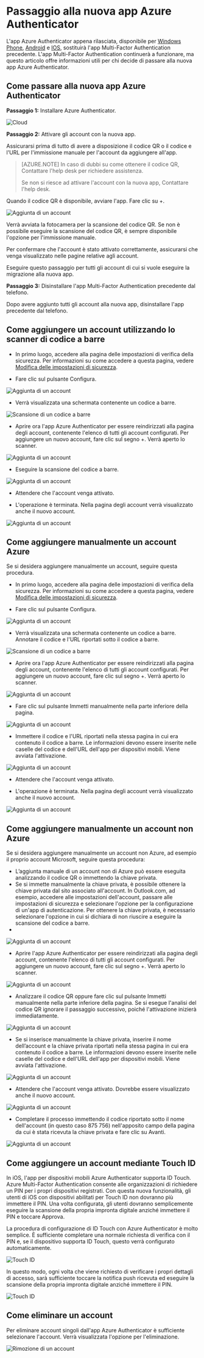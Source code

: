 <properties 
	pageTitle="App Azure Authenticator per telefoni cellulari" 
	description="Informazioni su come effettuare l'aggiornamento alla versione più recente di Azure Authenticator." 
	services="multi-factor-authentication" 
	documentationCenter="" 
	authors="billmath" 
	manager="stevenpo" 
	editor="curtland"/>

<tags 
	ms.service="multi-factor-authentication" 
	ms.workload="identity" 
	ms.tgt_pltfrm="na" 
	ms.devlang="na" 
	ms.topic="article" 
	ms.date="05/02/2016" 
	ms.author="billmath"/>



# Passaggio alla nuova app Azure Authenticator

L'app Azure Authenticator appena rilasciata, disponibile per [Windows Phone](http://www.windowsphone.com/it-IT/store/app/azure-authenticator/03a5b2bf-6066-418f-b569-e8aecbc06e50), [Android](https://play.google.com/store/apps/details?id=com.azure.authenticator) e [IOS](https://itunes.apple.com/us/app/azure-authenticator/id983156458), sostituirà l'app Multi-Factor Authentication precedente. L'app Multi-Factor Authentication continuerà a funzionare, ma questo articolo offre informazioni utili per chi decide di passare alla nuova app Azure Authenticator.


## Come passare alla nuova app Azure Authenticator 

**Passaggio 1:** Installare Azure Authenticator.

![Cloud](./media/multi-factor-authentication-azure-authenticator/home.png)

**Passaggio 2:** Attivare gli account con la nuova app.

Assicurarsi prima di tutto di avere a disposizione il codice QR o il codice e l'URL per l'immissione manuale per l'account da aggiungere all'app.

> [AZURE.NOTE] In caso di dubbi su come ottenere il codice QR, Contattare l'help desk per richiedere assistenza.
> 
> Se non si riesce ad attivare l'account con la nuova app, Contattare l'help desk.
>


Quando il codice QR è disponibile, avviare l'app. Fare clic su +.


![Aggiunta di un account](./media/multi-factor-authentication-azure-authenticator/addaccount.png)

Verrà avviata la fotocamera per la scansione del codice QR. Se non è possibile eseguire la scansione del codice QR, è sempre disponibile l'opzione per l'immissione manuale.

Per confermare che l'account è stato attivato correttamente, assicurarsi che venga visualizzato nelle pagine relative agli account.


Eseguire questo passaggio per tutti gli account di cui si vuole eseguire la migrazione alla nuova app.



**Passaggio 3:** Disinstallare l'app Multi-Factor Authentication precedente dal telefono.

Dopo avere aggiunto tutti gli account alla nuova app, disinstallare l'app precedente dal telefono.



## Come aggiungere un account utilizzando lo scanner di codice a barre



- In primo luogo, accedere alla pagina delle impostazioni di verifica della sicurezza. Per informazioni su come accedere a questa pagina, vedere [Modifica delle impostazioni di sicurezza](multi-factor-authentication-end-user-manage-settings.md).

- Fare clic sul pulsante Configura.
 
![Aggiunta di un account](./media/multi-factor-authentication-azure-authenticator/azureauthe.png)

- Verrà visualizzata una schermata contenente un codice a barre.
  
![Scansione di un codice a barre](./media/multi-factor-authentication-azure-authenticator/barcode2.png)

- Aprire ora l'app Azure Authenticator per essere reindirizzati alla pagina degli account, contenente l'elenco di tutti gli account configurati. Per aggiungere un nuovo account, fare clic sul segno +. Verrà aperto lo scanner.

![Aggiunta di un account](./media/multi-factor-authentication-azure-authenticator/addaccount3.png)

- Eseguire la scansione del codice a barre. 

![Aggiunta di un account](./media/multi-factor-authentication-azure-authenticator/scan.png)

- Attendere che l'account venga attivato.

- L'operazione è terminata. Nella pagina degli account verrà visualizzato anche il nuovo account.

![Aggiunta di un account](./media/multi-factor-authentication-azure-authenticator/addaccount2.png)


## Come aggiungere manualmente un account Azure

Se si desidera aggiungere manualmente un account, seguire questa procedura.

- In primo luogo, accedere alla pagina delle impostazioni di verifica della sicurezza. Per informazioni su come accedere a questa pagina, vedere [Modifica delle impostazioni di sicurezza](multi-factor-authentication-end-user-manage-settings.md).

- Fare clic sul pulsante Configura.
 
![Aggiunta di un account](./media/multi-factor-authentication-azure-authenticator/azureauthe.png)

- Verrà visualizzata una schermata contenente un codice a barre. Annotare il codice e l'URL riportati sotto il codice a barre.
  
![Scansione di un codice a barre](./media/multi-factor-authentication-azure-authenticator/barcode2.png)

- Aprire ora l'app Azure Authenticator per essere reindirizzati alla pagina degli account, contenente l'elenco di tutti gli account configurati. Per aggiungere un nuovo account, fare clic sul segno +. Verrà aperto lo scanner.

![Aggiunta di un account](./media/multi-factor-authentication-azure-authenticator/addaccount3.png)

- Fare clic sul pulsante Immetti manualmente nella parte inferiore della pagina.

![Aggiunta di un account](./media/multi-factor-authentication-azure-authenticator/scan.png)

- Immettere il codice e l'URL riportati nella stessa pagina in cui era contenuto il codice a barre. Le informazioni devono essere inserite nelle caselle del codice e dell'URL dell'app per dispositivi mobili. Viene avviata l'attivazione.

![Aggiunta di un account](./media/multi-factor-authentication-azure-authenticator/manual.png)

- Attendere che l'account venga attivato.

- L'operazione è terminata. Nella pagina degli account verrà visualizzato anche il nuovo account.

![Aggiunta di un account](./media/multi-factor-authentication-azure-authenticator/addaccount2.png)

## Come aggiungere manualmente un account non Azure

Se si desidera aggiungere manualmente un account non Azure, ad esempio il proprio account Microsoft, seguire questa procedura:


- L’aggiunta manuale di un account non di Azure può essere eseguita analizzando il codice QR o immettendo la chiave privata.
- Se si immette manualmente la chiave privata, è possibile ottenere la chiave privata dal sito associato all'account. In Outlook.com, ad esempio, accedere alle impostazioni dell'account, passare alle impostazioni di sicurezza e selezionare l'opzione per la configurazione di un'app di autenticazione. Per ottenere la chiave privata, è necessario selezionare l'opzione in cui si dichiara di non riuscire a eseguire la scansione del codice a barre.
- 

![Aggiunta di un account](./media/multi-factor-authentication-azure-authenticator/secretkey.png)

- Aprire l'app Azure Authenticator per essere reindirizzati alla pagina degli account, contenente l'elenco di tutti gli account configurati. Per aggiungere un nuovo account, fare clic sul segno +. Verrà aperto lo scanner.

![Aggiunta di un account](./media/multi-factor-authentication-azure-authenticator/addaccount3.png)

- Analizzare il codice QR oppure fare clic sul pulsante Immetti manualmente nella parte inferiore della pagina. Se si esegue l'analisi del codice QR ignorare il passaggio successivo, poiché l'attivazione inizierà immediatamente.

![Aggiunta di un account](./media/multi-factor-authentication-azure-authenticator/scan.png)

- Se si inserisce manualmente la chiave privata, inserire il nome dell’account e la chiave privata riportati nella stessa pagina in cui era contenuto il codice a barre. Le informazioni devono essere inserite nelle caselle del codice e dell'URL dell'app per dispositivi mobili. Viene avviata l'attivazione.

![Aggiunta di un account](./media/multi-factor-authentication-azure-authenticator/manual.png)

- Attendere che l'account venga attivato. Dovrebbe essere visualizzato anche il nuovo account.

![Aggiunta di un account](./media/multi-factor-authentication-azure-authenticator/msaccount.png)

- Completare il processo immettendo il codice riportato sotto il nome dell'account (in questo caso 875 756) nell'apposito campo della pagina da cui è stata ricevuta la chiave privata e fare clic su Avanti.  

![Aggiunta di un account](./media/multi-factor-authentication-azure-authenticator/verify.png)

## Come aggiungere un account mediante Touch ID
In iOS, l'app per dispositivi mobili Azure Authenticator supporta ID Touch. Azure Multi-Factor Authentication consente alle organizzazioni di richiedere un PIN per i propri dispositivi registrati. Con questa nuova funzionalità, gli utenti di iOS con dispositivi abilitati per Touch ID non dovranno più immettere il PIN. Una volta configurata, gli utenti dovranno semplicemente eseguire la scansione della propria impronta digitale anziché immettere il PIN e toccare Approva.

La procedura di configurazione di ID Touch con Azure Authenticator è molto semplice. È sufficiente completare una normale richiesta di verifica con il PIN e, se il dispositivo supporta ID Touch, questo verrà configurato automaticamente.

![Touch ID](./media/multi-factor-authentication-azure-authenticator/touchid1.png)

In questo modo, ogni volta che viene richiesto di verificare i propri dettagli di accesso, sarà sufficiente toccare la notifica push ricevuta ed eseguire la scansione della propria impronta digitale anziché immettere il PIN.

![Touch ID](./media/multi-factor-authentication-azure-authenticator/touchid2.png)

## Come eliminare un account

Per eliminare account singoli dall'app Azure Authenticator è sufficiente selezionare l'account. Verrà visualizzata l'opzione per l'eliminazione.

![Rimozione di un account](./media/multi-factor-authentication-azure-authenticator/remove.png)

<!---HONumber=AcomDC_0504_2016-->